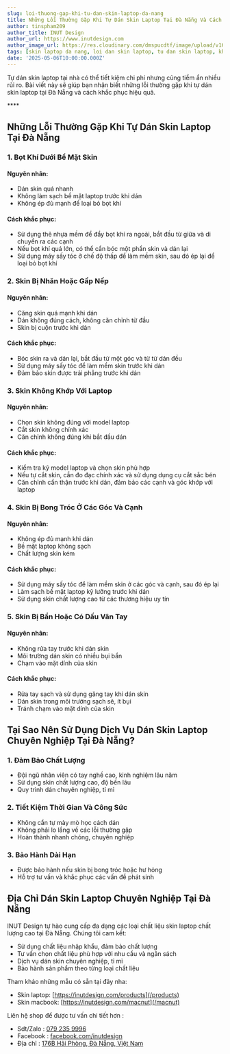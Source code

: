 ```yaml
---
slug: loi-thuong-gap-khi-tu-dan-skin-laptop-da-nang
title: Những Lỗi Thường Gặp Khi Tự Dán Skin Laptop Tại Đà Nẵng Và Cách Khắc Phục
author: tinspham209
author_title: INUT Design
author_url: https://www.inutdesign.com
author_image_url: https://res.cloudinary.com/dmspucdtf/image/upload/v1663647671/inut/292635797_197003529328579_4330060878795101093_n_bjzhby.jpg
tags: [skin laptop da nang, loi dan skin laptop, tu dan skin laptop, khac phuc loi dan skin]
date: '2025-05-06T10:00:00.000Z'
---
```


Tự dán skin laptop tại nhà có thể tiết kiệm chi phí nhưng cũng tiềm ẩn nhiều rủi ro. Bài viết này sẽ giúp bạn nhận biết những lỗi thường gặp khi tự dán skin laptop tại Đà Nẵng và cách khắc phục hiệu quả.

<!-- truncate-->****

<!-- ## Table of contents -->

## Những Lỗi Thường Gặp Khi Tự Dán Skin Laptop Tại Đà Nẵng

### 1. Bọt Khí Dưới Bề Mặt Skin

#### Nguyên nhân:
- Dán skin quá nhanh
- Không làm sạch bề mặt laptop trước khi dán
- Không ép đủ mạnh để loại bỏ bọt khí

#### Cách khắc phục:
- Sử dụng thẻ nhựa mềm để đẩy bọt khí ra ngoài, bắt đầu từ giữa và di chuyển ra các cạnh
- Nếu bọt khí quá lớn, có thể cần bóc một phần skin và dán lại
- Sử dụng máy sấy tóc ở chế độ thấp để làm mềm skin, sau đó ép lại để loại bỏ bọt khí

### 2. Skin Bị Nhăn Hoặc Gấp Nếp

#### Nguyên nhân:
- Căng skin quá mạnh khi dán
- Dán không đúng cách, không căn chỉnh từ đầu
- Skin bị cuộn trước khi dán

#### Cách khắc phục:
- Bóc skin ra và dán lại, bắt đầu từ một góc và từ từ dán đều
- Sử dụng máy sấy tóc để làm mềm skin trước khi dán
- Đảm bảo skin được trải phẳng trước khi dán

### 3. Skin Không Khớp Với Laptop

#### Nguyên nhân:
- Chọn skin không đúng với model laptop
- Cắt skin không chính xác
- Căn chỉnh không đúng khi bắt đầu dán

#### Cách khắc phục:
- Kiểm tra kỹ model laptop và chọn skin phù hợp
- Nếu tự cắt skin, cần đo đạc chính xác và sử dụng dụng cụ cắt sắc bén
- Căn chỉnh cẩn thận trước khi dán, đảm bảo các cạnh và góc khớp với laptop

### 4. Skin Bị Bong Tróc Ở Các Góc Và Cạnh

#### Nguyên nhân:
- Không ép đủ mạnh khi dán
- Bề mặt laptop không sạch
- Chất lượng skin kém

#### Cách khắc phục:
- Sử dụng máy sấy tóc để làm mềm skin ở các góc và cạnh, sau đó ép lại
- Làm sạch bề mặt laptop kỹ lưỡng trước khi dán
- Sử dụng skin chất lượng cao từ các thương hiệu uy tín

### 5. Skin Bị Bẩn Hoặc Có Dấu Vân Tay

#### Nguyên nhân:
- Không rửa tay trước khi dán skin
- Môi trường dán skin có nhiều bụi bẩn
- Chạm vào mặt dính của skin

#### Cách khắc phục:
- Rửa tay sạch và sử dụng găng tay khi dán skin
- Dán skin trong môi trường sạch sẽ, ít bụi
- Tránh chạm vào mặt dính của skin

## Tại Sao Nên Sử Dụng Dịch Vụ Dán Skin Laptop Chuyên Nghiệp Tại Đà Nẵng?

### 1. Đảm Bảo Chất Lượng
- Đội ngũ nhân viên có tay nghề cao, kinh nghiệm lâu năm
- Sử dụng skin chất lượng cao, độ bền lâu
- Quy trình dán chuyên nghiệp, tỉ mỉ

### 2. Tiết Kiệm Thời Gian Và Công Sức
- Không cần tự mày mò học cách dán
- Không phải lo lắng về các lỗi thường gặp
- Hoàn thành nhanh chóng, chuyên nghiệp

### 3. Bảo Hành Dài Hạn
- Được bảo hành nếu skin bị bong tróc hoặc hư hỏng
- Hỗ trợ tư vấn và khắc phục các vấn đề phát sinh

## Địa Chỉ Dán Skin Laptop Chuyên Nghiệp Tại Đà Nẵng
INUT Design tự hào cung cấp đa dạng các loại chất liệu skin laptop chất lượng cao tại Đà Nẵng. Chúng tôi cam kết:
- Sử dụng chất liệu nhập khẩu, đảm bảo chất lượng
- Tư vấn chọn chất liệu phù hợp với nhu cầu và ngân sách
- Dịch vụ dán skin chuyên nghiệp, tỉ mỉ
- Bảo hành sản phẩm theo từng loại chất liệu

Tham khảo những mẫu có sẵn tại đây nha:
- Skin laptop: [https://inutdesign.com/products](/products)
- Skin macbook: [https://inutdesign.com/macnut](/macnut)

Liên hệ shop để được tư vấn chi tiết hơn :
- Sdt/Zalo : [079 235 9996](tel:0792359996)
- Facebook : [facebook.com/inutdesign](https://www.facebook.com/inutdesign)
- Địa chỉ : [176B Hải Phòng, Đà Nẵng, Việt Nam](https://maps.app.goo.gl/SRm8YB4fy8VfWmb39)
